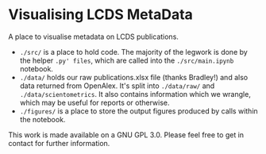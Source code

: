 # Visualising LCDS MetaData

A place to visualise metadata on LCDS publications.

* `./src/` is a place to hold code. The majority of the legwork is done by the helper `.py' files`, which are called into the `./src/main.ipynb` notebook.
* `./data/` holds our raw publications.xlsx file (thanks Bradley!) and also data returned from OpenAlex. It's split into `./data/raw/` and `./data/scientometrics`. It also contains information which we wrangle, which may be useful for reports or otherwise.
* `./figures/` is a place to store the output figures produced by calls within the notebook.

This work is made available on a GNU GPL 3.0. Please feel free to get in contact for further information.